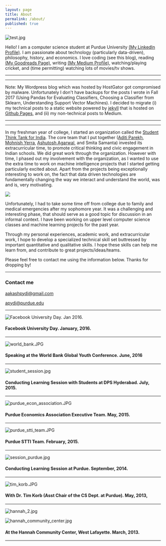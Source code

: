 ```yaml
---
layout: page
title: About
permalink: /about/
published: true
---
```


![test.jpg]({{site.baseurl}}/test.jpg)

Hello! I am a computer science student at Purdue University [(My LinkedIn Profile)](https://www.linkedin.com/in/aakash-pydi). I am passionate about technology (particularly data-driven), philosophy, history, and economics. I love coding (see this blog), reading [(My Goodreads Page)](https://www.goodreads.com/user/show/53458380-aakash-pydi), writing [(My Medium Profile)](https://medium.com/@aakashpydi), watching/playing cricket, and (time permitting) watching lots of movies/tv shows. 

---

---

Note: My Wordpress blog which was hosted by HostGator got compromised by malware. Unfortunately I don't have backups for the posts I wrote in Fall 2017 (Using Pandas for Evaluating Classifiers, Choosing a Classifier from Sklearn, Understanding Support Vector Machines). I decided to migrate (i) my technical posts to a static website powered by [jekyll](https://jekyllrb.com/) that is hosted on [Github Pages](https://pages.github.com/), and (ii) my non-technical posts to Medium.

---

---

In my freshman year of college, I started an organization called the [Student Think Tank for India](https://www.facebook.com/StudentThinkTankForIndia/). The core team that I put together ([Aditi Parekh](https://www.linkedin.com/in/aditi183/), [Mohnish Yerra](https://www.linkedin.com/in/mohnishyerra/), [Ashutosh Agarwal](https://www.linkedin.com/in/ashutosha56/), and Smita Samanta) invested its extracurricular time, to promote critical thinking and civic engagement in Indian schools. We did great work through the organization. However with time, I phased out my involvement with the organization, as I wanted to use the extra time to work on machine intelligence projects that I started getting particularly excited about. Apart from the projects being exceptionally interesting to work on, the fact that data driven technologies are fundamentally changing the way we interact and understand the world, was and is, very motivating. 

![]({{site.baseurl}}/images/shivon-zilis-Machine_Intelligence_Landscape_12-10-2014.jpg)

Unfortunately, I had to take some time off from college due to family and medical emergencies after my sophomore year. It was a challenging and interesting phase, that should serve as a good topic for discussion in an informal context. I have been working on upper level computer science classes and machine learning projects for the past year. 

Through my personal experiences, academic work, and extracurricular work, I hope to develop a specialized technical skill set buttressed by important quantitative and qualitative skills. I hope these skills can help me learn from, and contribute to great projects/ideas/teams.  

Please feel free to contact me using the information below. Thanks for dropping by!

---

### Contact me

[aakashpydi@gmail.com](mailto:aakashpydi@gmail.com)

[apydi@purdue.edu](mailto:apydi@purdue.edu)

---

![Facebook University Day. Jan 2016. ]({{site.baseurl}}/images/facebook_university_day.JPG)

#### Facebook University Day. January, 2016. 

---

![world_bank.JPG]({{site.baseurl}}/images/world_bank.JPG)

#### Speaking at the World Bank Global Youth Conference. June, 2016

---

![student_session.jpg]({{site.baseurl}}/images/student_session.jpg)

#### Conducting Learning Session with Students at DPS Hyderabad. July, 2015. 

---

![purdue_econ_association.JPG]({{site.baseurl}}/images/purdue_econ_association.JPG)

#### Purdue Economics Association Executive Team. May, 2015. 

---

![purdue_stti_team.JPG]({{site.baseurl}}/images/purdue_stti_team.JPG)

#### Purdue STTI Team. February, 2015. 

---

![session_purdue.jpg]({{site.baseurl}}/images/session_purdue.jpg)

#### Conducting Learning Session at Purdue. September, 2014. 

---

![tim_korb.JPG]({{site.baseurl}}/images/tim_korb.JPG)

#### With Dr. Tim Korb (Asst Chair of the CS Dept. at Purdue). May, 2013, 

---

![hannah_2.jpg]({{site.baseurl}}/images/hannah_2.jpg)

![hannah_community_center.jpg]({{site.baseurl}}/images/hannah_community_center.jpg)

#### At the Hannah Community Center, West Lafayette. March, 2013.

---
